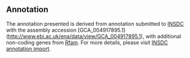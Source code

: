 
Annotation
----------

The annotation presented is derived from annotation submitted to
[INSDC](http://www.insdc.org) with the assembly accession [GCA\_004917895.1]
(http://www.ebi.ac.uk/ena/data/view/GCA_004917895.1),
with additional non-coding genes from
[Rfam](http://rfam.xfam.org/). For more details, please visit [INSDC
annotation import](http://ensemblgenomes.org/info/data/insdc_annotation).
